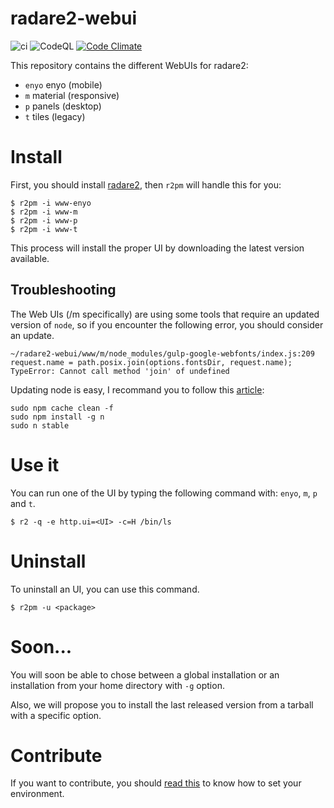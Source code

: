 radare2-webui
=============

![ci](https://github.com/radareorg/radare2-webui/workflows/ci/badge.svg)
![CodeQL](https://github.com/radareorg/radare2-webui/workflows/CodeQL/badge.svg)
[![Code Climate](https://codeclimate.com/github/radare/radare2-webui/badges/gpa.svg)](https://codeclimate.com/github/radare/radare2-webui)

This repository contains the different WebUIs for radare2:
* `enyo` enyo (mobile)
* `m` material (responsive)
* `p` panels (desktop)
* `t` tiles (legacy)

# Install

First, you should install [radare2](https://github.com/radare/radare2), then `r2pm` will handle this for you:

```console
$ r2pm -i www-enyo
$ r2pm -i www-m
$ r2pm -i www-p
$ r2pm -i www-t
```

This process will install the proper UI by downloading the latest version available.

## Troubleshooting

The Web UIs (/m specifically) are using some tools that require an updated version of `node`, so if you encounter the following error, you should consider an update.

```console
~/radare2-webui/www/m/node_modules/gulp-google-webfonts/index.js:209
request.name = path.posix.join(options.fontsDir, request.name);
TypeError: Cannot call method 'join' of undefined
```

Updating node is easy, I recommand you to follow this [article](https://davidwalsh.name/upgrade-nodejs):

```shell
sudo npm cache clean -f
sudo npm install -g n
sudo n stable
```

# Use it

You can run one of the UI by typing the following command with: `enyo`, `m`, `p` and `t`.

```shell
$ r2 -q -e http.ui=<UI> -c=H /bin/ls
```

# Uninstall

To uninstall an UI, you can use this command.

```shell
$ r2pm -u <package>
```

# Soon...

You will soon be able to chose between a global installation or an installation from your home directory with `-g` option.

Also, we will propose you to install the last released version from a tarball with a specific option. 

# Contribute

If you want to contribute, you should [read this](https://github.com/radare/radare2-webui/blob/master/CONTRIBUTING.md) to know how to set your environment.
